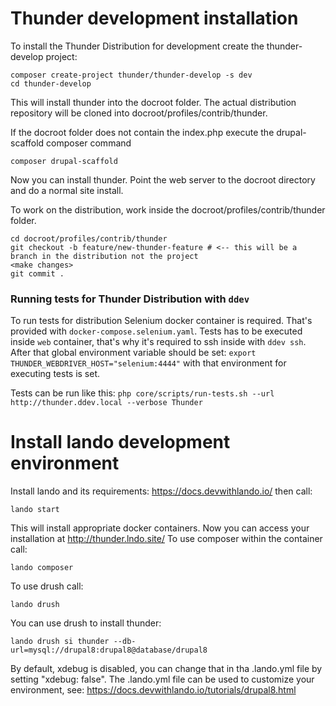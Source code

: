 # Thunder development installation
To install the Thunder Distribution for development create the thunder-develop project:

    composer create-project thunder/thunder-develop -s dev
    cd thunder-develop
    
This will install thunder into the docroot folder. The actual 
distribution repository will be cloned into docroot/profiles/contrib/thunder.

If the docroot folder does not contain the index.php execute the drupal-scaffold composer command

    composer drupal-scaffold
    
Now you can install thunder. Point the web server to the docroot directory and do a normal site install. 

To work on the distribution, work inside the docroot/profiles/contrib/thunder
folder. 

    cd docroot/profiles/contrib/thunder
    git checkout -b feature/new-thunder-feature # <-- this will be a branch in the distribution not the project
    <make changes>
    git commit .

### Running tests for Thunder Distribution with `ddev`

To run tests for distribution Selenium docker container is required. That's provided with `docker-compose.selenium.yaml`.
Tests has to be executed inside `web` container, that's why it's required to ssh inside with `ddev ssh`.
After that global environment variable should be set:
```export THUNDER_WEBDRIVER_HOST="selenium:4444"```
with that environment for executing tests is set.

Tests can be run like this: `php core/scripts/run-tests.sh --url http://thunder.ddev.local --verbose Thunder`

# Install lando development environment
Install lando and its requirements: https://docs.devwithlando.io/
then call:

    lando start

This will install appropriate docker containers. Now you can access your installation at http://thunder.lndo.site/
To use composer within the container call:

    lando composer 

To use drush call:

    lando drush 
    
You can use drush to install thunder:

    lando drush si thunder --db-url=mysql://drupal8:drupal8@database/drupal8 
    
By default, xdebug is disabled, you can change that in tha .lando.yml file by setting "xdebug: false".
The .lando.yml file can be used to customize your environment, see: https://docs.devwithlando.io/tutorials/drupal8.html
